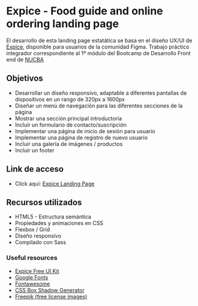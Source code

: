 # Expice - Food guide and online ordering landing page

El desarrollo de esta landing page estatática se basa en el diseño UX/UI de [Expice](https://figmatemplate.com/restaurant-website-landing-page-figma-template/), disponible para usuarios de la comunidad Figma.
Trabajo práctico integrador correspondiente al 1º módulo del Bootcamp de Desarrollo Front end de [NUCBA](https://nucba.com.ar/)

## Objetivos
- Desarrollar un diseño responsivo, adaptable a diferentes pantallas de dispositivos en un rango de 320px a 1600px
- Diseñar un menú de navegación para las diferentes secciones de la página
- Mostrar una sección principal introductoria
- Incluir un formulario de contacto/suscripción
- Implementar una página de inicio de sesión para usuario
- Implementar una página de registro de nuevo usuario
- Incluir una galería de imágenes / productos
- Incluir un footer

## Link de acceso
- Click aquí: [Expice Landing Page](https://expice-landingpage.vercel.app/)

## Recursos utilizados

- HTML5 - Estructura semántica
- Propiedades y animaciones en CSS
- Flexbox / Grid
- Diseño responsivo
- Compilado con Sass

### Useful resources

- [Expice Free UI Kit](https://figmatemplate.com/restaurant-website-landing-page-figma-template/)
- [Google Fonts](https://fonts.google.com/) 
- [Fontawesome](https://fontawesome.com/) 
- [CSS Box Shadow Generator](https://html-css-js.com/css/generator/box-shadow/)
- [Freepik (free license images)](https://www.freepik.com/home)